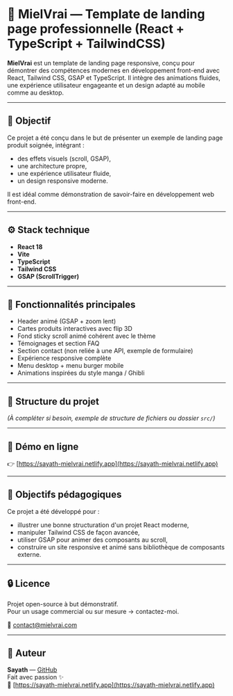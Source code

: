 # 🍯 MielVrai — Template de landing page professionnelle (React + TypeScript + TailwindCSS)

**MielVrai** est un template de landing page responsive, conçu pour démontrer des compétences modernes en développement front-end avec React, Tailwind CSS, GSAP et TypeScript. Il intègre des animations fluides, une expérience utilisateur engageante et un design adapté au mobile comme au desktop.

---

## 🎯 Objectif

Ce projet a été conçu dans le but de présenter un exemple de landing page produit soignée, intégrant :

- des effets visuels (scroll, GSAP),
- une architecture propre,
- une expérience utilisateur fluide,
- un design responsive moderne.

Il est idéal comme démonstration de savoir-faire en développement web front-end.

---

## ⚙️ Stack technique

- **React 18**
- **Vite**
- **TypeScript**
- **Tailwind CSS**
- **GSAP (ScrollTrigger)**

---

## 🧪 Fonctionnalités principales

- Header animé (GSAP + zoom lent)
- Cartes produits interactives avec flip 3D
- Fond sticky scroll animé cohérent avec le thème
- Témoignages et section FAQ
- Section contact (non reliée à une API, exemple de formulaire)
- Expérience responsive complète
- Menu desktop + menu burger mobile
- Animations inspirées du style manga / Ghibli

---

## 📁 Structure du projet

*(À compléter si besoin, exemple de structure de fichiers ou dossier `src/`)*

---

## 🔗 Démo en ligne

👉 [https://sayath-mielvrai.netlify.app](https://sayath-mielvrai.netlify.app)

---

## 📌 Objectifs pédagogiques

Ce projet a été développé pour :

- illustrer une bonne structuration d'un projet React moderne,
- manipuler Tailwind CSS de façon avancée,
- utiliser GSAP pour animer des composants au scroll,
- construire un site responsive et animé sans bibliothèque de composants externe.

---

## 🔒 Licence

Projet open-source à but démonstratif.  
Pour un usage commercial ou sur mesure → contactez-moi.

📧 contact@mielvrai.com

---

## 👤 Auteur

**Sayath** — [GitHub](https://github.com/yassinkh2025)  
Fait avec passion ✨  
🔗 [https://sayath-mielvrai.netlify.app](https://sayath-mielvrai.netlify.app)
